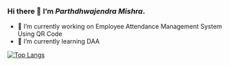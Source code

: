 ### Hi there 👋 I’m _**Parthdhwajendra Mishra**_.
- 🔭 I’m currently working on Employee Attendance Management System Using QR Code
- 🌱 I’m currently learning DAA



[![Top Langs](https://github-readme-stats.vercel.app/api/top-langs/?username=parthdhwajendramishra&layout=compact)](https://github.com/parthdhwajendramishra/github-readme-stats)
